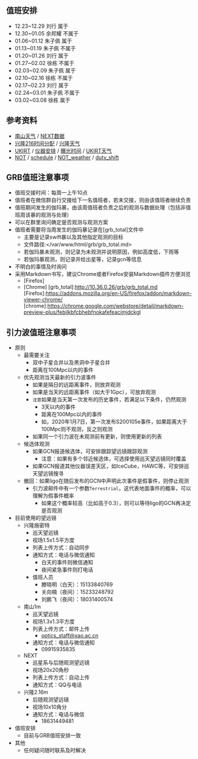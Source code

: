 ## 值班安排

- 12.23~12.29   刘行    属于
- 12.30~01.05   余邦耀  不属于
- 01.06~01.12   朱子佩  属于
- 01.13~01.19   朱子佩  不属于
- 01.20~01.26   刘行    属于
- 01.27~02.02   徐栋    不属于
- 02.03~02.09   朱子佩  属于
- 02.10~02.16   徐栋    不属于
- 02.17~02.23   刘行    属于
- 02.24~03.01   朱子佩  不属于
- 03.02~03.08   徐栋    属于


## 参考资料
- [南山天气]    /   [NEXT数据]
- [兴隆216时间分配] /   [兴隆天气]
- [UKIRT]    /    [仪器安排]  /   [曝光时间]  /   [UKIRT天气]
- [NOT] /   [schedule]  /   [NOT_weather]   /   [duty_shift]

[schedule]:http://www.not.iac.es/observing/schedules/
[NOT]:http://www.not.iac.es/
[NOT_weather]:http://www.not.iac.es/weather/
[duty_shift]:https://notendur.hi.is/~pja/NOT/schedule.txt

[南山天气]:http://www.xjltp.com/xo/cn/xmqx.htm
[NEXT数据]:http://psp.china-vo.org/next/

[兴隆216时间分配]:2019-2020_216m_time.pdf
[兴隆天气]:http://www.xinglong-naoc.org/weather/yuntu.jhtml

[UKIRT]:http://www.ukirt.hawaii.edu/
[仪器安排]:http://www.ukirt.hawaii.edu/schedule/semesters/
[曝光时间]:http://www.ukirt.hawaii.edu/cgi-bin/ITC/itc.pl
[UKIRT天气]:http://www.eao.hawaii.edu/weather/camera/ukirt/

## GRB值班注意事项
- 值班交接时间：每周一上午10点
- 值班者在微信群自行交接给下一名值班者，若未交接，则由该值班者继续负责
- 值班期间发生的伽玛暴，由该周值班者负责之后的观测与数据处理（包括非值班周该暴的观测与处理）
- 可以在群里询问确定是否观测与观测方案
- 值班者需要将当周发生的伽玛暴记录在[grb_total]文件中
    - 主要是记录swift暴以及其他指定观测的目标
    - 文件路径:</var/www/html/grb/grb_total.md>
    - 若伽玛暴未观测，则记录为未观测并说明原因，例如高度低，下雨等
    - 若伽玛暴观测，则记录并给出星等，记录gcn等信息
- 不明白的事情及时询问
- 采用Markdown书写，建议Chrome或者Firefox安装Markdown插件方便浏览
    -   [Firefox]
    -   [Chrome]
[grb_total]:http://10.36.0.26/grb/grb_total.md    
[Firefox]:https://addons.mozilla.org/en-US/firefox/addon/markdown-viewer-chrome/
[chrome]:https://chrome.google.com/webstore/detail/markdown-preview-plus/febilkbfcbhebfnokafefeacimjdckgl


## 引力波值班注意事项
- 原则
    - 最需要关注
        - 双中子星合并以及黑洞中子星合并
        - 距离在100Mpc以内的事件
    - 优先观测当天最新的引力波事件
        - 如果是隔日的远距离事件，则放弃观测
        - 如果是当天的远距离事件（如大于1Gpc），可放弃观测
        - `注意`如果是当天第一次发布的历史事件，若满足以下条件，仍然观测
            - 3天以内的事件
            - 距离在100Mpc以内的事件
            - 如，2020年1月7日，第一次发布S200105e事件，如果距离大于100Mpc则不观测，反之则观测
        - 如果同一个引力波在未观测前有更新，则使用更新的列表
    - 候选体观测
        - 如果GCN报道候选体，可安排跟踪望远镜跟踪观测
            - 注意：如果有多个邻近候选体，可选择使用巡天望远镜同时覆盖
        - 如果GCN报道其他仪器误差天区，如IceCube，HAWC等，可安排巡天望远镜搜寻
    - 撤回：如果ligo在随后发布的GCN中声明此次事件是假事件，则停止观测
        - 引力波邮件中有一个参数`Terrestrial`，这代表地面事件的概率，可以理解为假事件概率
            - 如果这个概率较高（比如高于0.3），则可以等待ligo的GCN再决定是否观测
- 目前使用的望远镜
    - 兴隆施密特
        - 巡天望远镜
        - 视场1.5x1.5平方度
        - 列表上传方式：自动同步
        - 通知方式：电话与微信通知
            - 白天的事件则微信通知
            - 夜间紧急事件则打电话
        - 值班人员
            - 滕晓明（白天）：15133840769
            - 关向楠（夜间）：15233248792
            - 刘鹏飞（夜间）：18031400574
    - 南山1m
        - 巡天望远镜
        - 视场1.3x1.3平方度
        - 列表上传方式：邮件上传
            - <optics_staff@xao.ac.cn>
        - 通知方式：电话与微信通知
            - 09915935835
    - NEXT
        - 巡星系与后随观测望远镜
        - 视场20x20角秒
        - 列表上传方式：自动上传
        - 通知方式：QQ与电话
    - 兴隆2.16m
        - 后随观测望远镜
        - 视场10x10角分
        - 通知方式：电话与微信
            - 18631449481
- 值班安排
    - 目前与GRB值班安排一致
- 其他
    - 任何疑问随时联系及时解决
